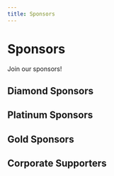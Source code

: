 ```yaml
---
title: Sponsors
---
```

# Sponsors
Join our sponsors!

## Diamond Sponsors

## Platinum Sponsors

## Gold Sponsors

## Corporate Supporters
